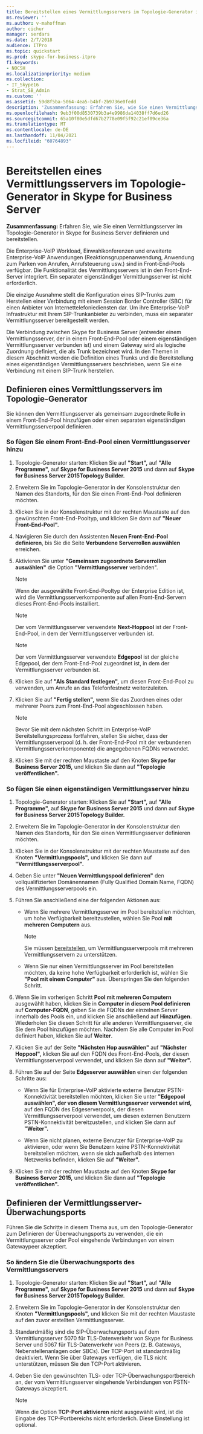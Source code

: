 ```yaml
---
title: Bereitstellen eines Vermittlungsservers im Topologie-Generator in Skype for Business Server
ms.reviewer: ''
ms.author: v-mahoffman
author: cichur
manager: serdars
ms.date: 2/7/2018
audience: ITPro
ms.topic: quickstart
ms.prod: skype-for-business-itpro
f1.keywords:
- NOCSH
ms.localizationpriority: medium
ms.collection:
- IT_Skype16
- Strat_SB_Admin
ms.custom: ''
ms.assetid: 59d8f5ba-5064-4ea5-b4bf-2b9736e0fedd
description: 'Zusammenfassung: Erfahren Sie, wie Sie einen Vermittlungsserver im Topologie-Generator in Skype for Business Server definieren und bereitstellen.'
ms.openlocfilehash: 9eb3f00d8530739b3a4e9986da14038ff7d6ed26
ms.sourcegitcommit: 65a10f80e5dfd67b2778e09f5f92c21ef09ce36a
ms.translationtype: MT
ms.contentlocale: de-DE
ms.lasthandoff: 11/04/2021
ms.locfileid: "60764893"
---
```

# <a name="deploy-a-mediation-server-in-topology-builder-in-skype-for-business-server"></a>Bereitstellen eines Vermittlungsservers im Topologie-Generator in Skype for Business Server
 
**Zusammenfassung:** Erfahren Sie, wie Sie einen Vermittlungsserver im Topologie-Generator in Skype for Business Server definieren und bereitstellen.
  
Die Enterprise-VoIP Workload, Einwahlkonferenzen und erweiterte Enterprise-VoIP Anwendungen (Reaktionsgruppenanwendung, Anwendung zum Parken von Anrufen, Anrufsteuerung usw.) sind in Front-End-Pools verfügbar. Die Funktionalität des Vermittlungsservers ist in den Front-End-Server integriert. Ein separater eigenständiger Vermittlungsserver ist nicht erforderlich. 
  
Die einzige Ausnahme stellt die Konfiguration eines SIP-Trunks zum Herstellen einer Verbindung mit einem Session Border Controller (SBC) für einen Anbieter von Internettelefoniediensten dar. Um ihre Enterprise-VoIP Infrastruktur mit Ihrem SIP-Trunkanbieter zu verbinden, muss ein separater Vermittlungsserver bereitgestellt werden.
  
Die Verbindung zwischen Skype for Business Server (entweder einem Vermittlungsserver, der in einem Front-End-Pool oder einem eigenständigen Vermittlungsserver verbunden ist) und einem Gateway wird als logische Zuordnung definiert, die als Trunk bezeichnet wird. In den Themen in diesem Abschnitt werden die Definition eines Trunks und die Bereitstellung eines eigenständigen Vermittlungsservers beschrieben, wenn Sie eine Verbindung mit einem SIP-Trunk herstellen.
  
## <a name="define-a-mediation-server-in-topology-builder"></a>Definieren eines Vermittlungsservers im Topologie-Generator

Sie können den Vermittlungsserver als gemeinsam zugeordnete Rolle in einem Front-End-Pool hinzufügen oder einen separaten eigenständigen Vermittlungsserverpool definieren.
  
### <a name="to-add-a-mediation-server-to-a-front-end-pool"></a>So fügen Sie einem Front-End-Pool einen Vermittlungsserver hinzu

1. Topologie-Generator starten: Klicken Sie auf **"Start",** auf **"Alle Programme",** auf **Skype for Business Server 2015** und dann auf **Skype for Business Server 2015Topology Builder.**
    
2. Erweitern Sie im Topologie-Generator in der Konsolenstruktur den Namen des Standorts, für den Sie einen Front-End-Pool definieren möchten.
    
3. Klicken Sie in der Konsolenstruktur mit der rechten Maustaste auf den gewünschten Front-End-Pooltyp, und klicken Sie dann auf **"Neuer Front-End-Pool".**
    
4. Navigieren Sie durch den Assistenten **Neuen Front-End-Pool definieren**, bis Sie die Seite **Verbundene Serverrollen auswählen** erreichen.
    
5. Aktivieren Sie unter **"Gemeinsam zugeordnete Serverrollen auswählen"** die Option **"Vermittlungsserver** verbinden".
    
    > [!NOTE]
    > Wenn der ausgewählte Front-End-Pooltyp der Enterprise Edition ist, wird die Vermittlungsserverkomponente auf allen Front-End-Servern dieses Front-End-Pools installiert. 
  
    > [!NOTE]
    > Der vom Vermittlungsserver verwendete **Next-Hoppool** ist der Front-End-Pool, in dem der Vermittlungsserver verbunden ist.
  
    > [!NOTE]
    > Der vom Vermittlungsserver verwendete **Edgepool** ist der gleiche Edgepool, der dem Front-End-Pool zugeordnet ist, in dem der Vermittlungsserver verbunden ist.
  
6. Klicken Sie auf **"Als Standard festlegen",** um diesen Front-End-Pool zu verwenden, um Anrufe an das Telefonfestnetz weiterzuleiten.
    
7. Klicken Sie auf **"Fertig stellen",** wenn Sie das Zuordnen eines oder mehrerer Peers zum Front-End-Pool abgeschlossen haben.
    
    > [!NOTE]
    > Bevor Sie mit dem nächsten Schritt im Enterprise-VoIP Bereitstellungsprozess fortfahren, stellen Sie sicher, dass der Vermittlungsserverpool (d. h. der Front-End-Pool mit der verbundenen Vermittlungsserverkomponente) die angegebenen FQDNs verwendet. 
  
8. Klicken Sie mit der rechten Maustaste auf den Knoten **Skype for Business Server 2015,** und klicken Sie dann auf **"Topologie veröffentlichen".**
    
### <a name="to-add-a-standalone-mediation-server"></a>So fügen Sie einen eigenständigen Vermittlungsserver hinzu

1. Topologie-Generator starten: Klicken Sie auf **"Start",** auf **"Alle Programme",** auf **Skype for Business Server 2015** und dann auf **Skype for Business Server 2015Topology Builder.**
    
2. Erweitern Sie im Topologie-Generator in der Konsolenstruktur den Namen des Standorts, für den Sie einen Vermittlungsserver definieren möchten.
    
3. Klicken Sie in der Konsolenstruktur mit der rechten Maustaste auf den Knoten **"Vermittlungspools",** und klicken Sie dann auf **"Vermittlungsserverpool".**
    
4. Geben Sie unter **"Neuen Vermittlungspool definieren"** den vollqualifizierten Domänennamen (Fully Qualified Domain Name, FQDN) des Vermittlungsserverpools ein.
    
5. Führen Sie anschließend eine der folgenden Aktionen aus:
    
   - Wenn Sie mehrere Vermittlungsserver im Pool bereitstellen möchten, um hohe Verfügbarkeit bereitzustellen, wählen Sie Pool **mit mehreren Computern** aus.
    
     > [!NOTE]
     > Sie müssen [bereitstellen,](../../plan-your-deployment/network-requirements/load-balancing.md#BKMK_DNSLoadBalancing) um Vermittlungsserverpools mit mehreren Vermittlungsservern zu unterstützen.
  
   - Wenn Sie nur einen Vermittlungsserver im Pool bereitstellen möchten, da keine hohe Verfügbarkeit erforderlich ist, wählen Sie **"Pool mit einem Computer"** aus. Überspringen Sie den folgenden Schritt.
    
6. Wenn Sie im vorherigen Schritt **Pool mit mehreren Computern** ausgewählt haben, klicken Sie in **Computer in diesem Pool definieren** auf **Computer-FQDN**, geben Sie die FQDNs der einzelnen Server innerhalb des Pools ein, und klicken Sie anschließend auf **Hinzufügen**. Wiederholen Sie diesen Schritt für alle anderen Vermittlungsserver, die Sie dem Pool hinzufügen möchten. Nachdem Sie alle Computer im Pool definiert haben, klicken Sie auf **Weiter**.
    
7. Klicken Sie auf der Seite **"Nächsten Hop auswählen"** auf **"Nächster Hoppool",** klicken Sie auf den FQDN des Front-End-Pools, der diesen Vermittlungsserverpool verwendet, und klicken Sie dann auf **"Weiter".**
    
8. Führen Sie auf der Seite **Edgeserver auswählen** einen der folgenden Schritte aus:
    
   - Wenn Sie für Enterprise-VoIP aktivierte externe Benutzer PSTN-Konnektivität bereitstellen möchten, klicken Sie unter **"Edgepool auswählen", der von diesem Vermittlungsserver verwendet wird,** auf den FQDN des Edgeserverpools, der diesen Vermittlungsserverpool verwendet, um diesen externen Benutzern PSTN-Konnektivität bereitzustellen, und klicken Sie dann auf **"Weiter".**
    
   - Wenn Sie nicht planen, externe Benutzer für Enterprise-VoIP zu aktivieren, oder wenn Sie Benutzern keine PSTN-Konnektivität bereitstellen möchten, wenn sie sich außerhalb des internen Netzwerks befinden, klicken Sie auf **"Weiter".**
    
9. Klicken Sie mit der rechten Maustaste auf den Knoten **Skype for Business Server 2015,** und klicken Sie dann auf **"Topologie veröffentlichen".**
    
## <a name="define-the-mediation-server-listening-ports"></a>Definieren der Vermittlungsserver-Überwachungsports

Führen Sie die Schritte in diesem Thema aus, um den Topologie-Generator zum Definieren der Überwachungsports zu verwenden, die ein Vermittlungsserver oder Pool eingehende Verbindungen von einem Gatewaypeer akzeptiert.
  
### <a name="to-modify-the-mediation-server-listening-ports"></a>So ändern Sie die Überwachungsports des Vermittlungsservers

1. Topologie-Generator starten: Klicken Sie auf **"Start",** auf **"Alle Programme",** auf **Skype for Business Server 2015** und dann auf **Skype for Business Server 2015Topology Builder.**
    
2. Erweitern Sie im Topologie-Generator in der Konsolenstruktur den Knoten **"Vermittlungspools",** und klicken Sie mit der rechten Maustaste auf den zuvor erstellten Vermittlungsserver.
    
3. Standardmäßig sind die SIP-Überwachungsports auf dem Vermittlungsserver 5070 für TLS-Datenverkehr von Skype for Business Server und 5067 für TLS-Datenverkehr von Peers (z. B. Gateways, Nebenstellenanlagen oder SBCs). Der TCP-Port ist standardmäßig deaktiviert. Wenn Sie über Gateways verfügen, die TLS nicht unterstützen, müssen Sie den TCP-Port aktivieren.
    
4. Geben Sie den gewünschten TLS- oder TCP-Überwachungsportbereich an, der vom Vermittlungsserver eingehende Verbindungen von PSTN-Gateways akzeptiert.
    
    > [!NOTE]
    > Wenn die Option **TCP-Port aktivieren** nicht ausgewählt wird, ist die Eingabe des TCP-Portbereichs nicht erforderlich. Diese Einstellung ist optional.
  

